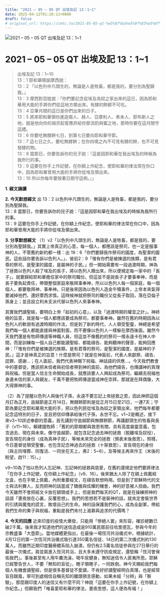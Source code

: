 ```yaml
---
title: "2021 – 05 – 05 QT 出埃及記 13：1~1"
date: 2025-04-12T01:26:11+0800
draft: false
# original_url: https://cmtc.tw/2021-05-05-qt-%e5%87%ba%e5%9f%83%e5%8f%8a%e8%a8%98-13%ef%bc%9a11
---
```


![2021 – 05 – 05 QT 出埃及記 13：1\~1](/images/qt.jpg   "2021 – 05 – 05 QT 出埃及記 13：1\~1")

# 2021 – 05 – 05 QT 出埃及記 13：1\~1

> 出埃及記 13：1\~10  
> 13：1 耶和華曉諭摩西說：  
> 13：2 「以色列中凡頭生的，無論是人是牲畜，都是我的，要分別為聖歸我。」  
> 13：3 摩西對百姓說：「你們要記念從埃及為奴之家出來的這日，因為耶和華用大能的手將你們從這地方領出來。有酵的餅都不可吃。  
> 13：4 亞筆月間的這日是你們出來的日子。  
> 13：5 將來耶和華領你進迦南人、赫人、亞摩利人、希未人、耶布斯人之地，就是他向你的祖宗起誓應許給你那流奶與蜜之地，那時你要在這月間守這禮。  
> 13：6 你要吃無酵餅七日，到第七日要向耶和華守節。  
> 13：7 這七日之久，要吃無酵餅；在你四境之內不可見有酵的餅，也不可見發酵的物。  
> 13：8 當那日，你要告訴你的兒子說：『這是因耶和華在我出埃及的時候為我所行的事。  
> 13：9 這要在你手上作記號，在你額上作紀念，使耶和華的律法常在你口中，因為耶和華曾用大能的手將你從埃及領出來。  
> 13：10 所以你每年要按著日期守這例。』」

**1. 經文誦讀**

**2.  今天默想經文**
出 13：2 以色列中凡頭生的，無論是人是牲畜，都是我的，要分別為聖歸我。  
13：8 當那日，你要告訴你的兒子說：『這是因耶和華在我出埃及的時候為我所行的事。  
13：9 這要在你手上作記號，在你額上作紀念，使耶和華的律法常在你口中，因為耶和華曾用大能的手將你從埃及領出來。

**3. 分享默想經文**
（1）v2「以色列中凡頭生的，無論是人是牲畜，都是我的，要分別為聖歸我。」其實上帝真正的心意，每一個人，都應該是祭司，也一定是服事神的人，不管舊約新約都一樣：出 19：6「你們要歸我作祭司的國度，為聖潔的國民。這些話你要告訴以色列人。」、彼前2：9「惟有你們是被揀選的族類，是有君尊的祭司，是聖潔的國度，是屬神的子民。」但一開始需要有一段過渡時期，神為了拯救以色列人殺了埃及的長子，將以色列人贖出來，所以便規定每一家中的「長子」，就要歸給耶和華擔任家中的祭司職份。但這並不是說長子才要事奉神，而是長子要負起責任，帶領整個家庭來敬拜事奉神，所以以色列人每一個家庭，每一個個人，都要敬拜神、事奉神。只是後來因為以色列人造金牛犢事件，上帝本來氣得要滅掉他們，還好摩西求情。這時候神就把祭司的職份又從長子取回，落在亞倫子孫身上；並且設立利未支派代替以色列人來事奉神。

其實我們讀聖經，要明白上帝「起初的心意」，以及「過渡時期的權宜之計」。神終極的旨意，就是每一個人都應該要成為祭司，都要事奉神。雖然在舊約時期因為以色列人的軟弱有過渡時期的作法，但是到了新約時代，人人領受聖靈，神總是希望我們每一個人都能直接與神面對面，而不要像以色列人一樣躲在摩西後面。雖然今天我們還是有牧師傳道等神職人員，但這並不像舊約的祭司一樣永遠卡在神人中間，而是訓練每一個人自己都能讀聖經、都能禱告、能夠聽神的聲音，能夠回應神：「「惟有你們是被揀選的族類，是有君尊的祭司，是聖潔的國度，是屬神的子民。」這才是神真正的旨意！什麼是祭司？就是在神面前，代表人來獻祭、禱告、認罪、感謝…；在人面前，我們代表神賜下祝福、神話語的供應…。今天我們教會中的基督徒，應該把未信者與初信者帶到神的面前，為他們禱告，也傳講神的真理與祝福。但是當人信主生命開始成長，就應該要人人興起成為祭司，繼續去祝福他身邊未信的家人與親友，千萬不要把牧師傳道當成神在崇拜，那就是在拜偶像，大大得罪神的事。

（2）為了提醒以色列人與後代子孫，永遠不要忘記上帝拯救之恩，因此神把這個月訂為正月，逾越節是正月14日，無酵餅節則是從正月15日至21日，一連7天；守節為要記念耶和華用大能的手，把以色列民從埃及為奴之家領出來，他們每年都要記念這特別的日子，並且把信仰傳承給後代子孫，永世不忘。v1\~2是概述，接下來v3\~10詳述奉獻的意義，首先講到守逾越節與無酵餅節，再講獻頭生的牲畜與長子（v11\~16）。賴建國牧師：「舊約的節期都與救恩有關，具有高度屬靈意義，包含過去、現在與未來。像守逾越節，就包含記念過去神的拯救（脫離埃及奴役），宣告現在的身份（成為真神子民），等候未來完全的拯救（預表末後救恩）。照樣，今日基督徒領受聖餐，也包含記念神過去的拯救（十架救恩），宣告現在的身份（與主同埋葬、同復活、一同坐在天上，弗2：5\~6），及等候主再來作王（末後的盼望，啟11：15）。」

v9\~10為了怕以色列人忘記神、忘記神的拯救與慈愛，在舊約還規定他們要將律法「在你手上作記號，在你額上作紀念」（v9、16）。後來猶太人除了在額上佩戴經文盒，也在手臂上佩戴，內附重要經文，在禱告默想時用。但是到了耶穌時代的文士與法利賽人，反而把神的話當成了驕傲與炫耀的機會，神的好意被人扭曲。我們今天雖然不會把經文卡放在額頭或手上，但是我們每天的QT，就是在操練把神的話語「晝夜放在心裏，反覆思想」。我們的思想若不是裝神的話，就肯定會裝世界的引誘與魔鬼的謊言，敗壞自己的生命。神的話保護我們的心，成為全副軍，帶給我們生命的果子與祝福，重點是我們肯付上渴慕與追求的代價嗎？

**4. 今天的回應**
近來印度的疫情大爆發，只能用「慘絕人寰」來形容，確診總數已破2千萬。後來我才知道他們的迷信造成逾910萬民眾前往哈里德瓦，參與今年的宗教盛事「大壺節」。當地媒體更指出，在最後一場恆河共浴儀式中，根據統計，4月12日的第一次恆河共浴儀式吸引達350萬名信徒、14日的第二次儀式則約130萬人。而雖然近期印度醫療體系陷入崩潰，但仍有2.5萬名信徒參與在27日舉行的最後一次儀式，肩並肩進入恆河共浴，且大多未遵守防疫規定，還堅稱「恆河會保佑我們」。事後甚至有人用牛糞洗澡，喝牛尿健身，無知迷信令人匪夷所思。耶穌已經警告世人，不要「無知的盲從」，瞎子領瞎子，一同跌倒。神今天賜給我們每個人有機會讀聖經，但是很多基督徒不愛讀，不肯好好讀聖經明白真理，也是經常盲目跟風，寧可到處相信自稱先知的離譜預言感動，如果未經「分辨」與「察驗」，那麼跟印度人的迷信又有什麼不同？神說「這要在你手上作記號，在你額上作紀念。」但願我們「唯喜愛耶和華的律法，晝夜思想，這人便為有福！」
